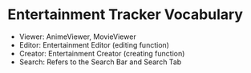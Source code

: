 # Entertainment Tracker Vocabulary

- Viewer: AnimeViewer, MovieViewer
- Editor: Entertainment Editor (editing function)
- Creator: Entertainment Creator (creating function)
- Search: Refers to the Search Bar and Search Tab
